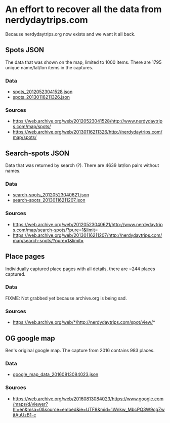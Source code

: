 An effort to recover all the data from nerdydaytrips.com
========================================================

Because nerdydaytrips.org now exists and we want it all back.

Spots JSON
----------
The data that was shown on the map, limited to 1000 items. There are 1795 unique name/lat/lon items in the captures.

### Data
* [spots_20120523041528.json](spots_20120523041528.json)
* [spots_20130116211326.json](spots_20130116211326.json)

### Sources
* https://web.archive.org/web/20120523041528/http://www.nerdydaytrips.com/map/spots/
* https://web.archive.org/web/20130116211326/http://nerdydaytrips.com/map/spots/

Search-spots JSON
-----------------
Data that was returned by search (?). There are 4639 lat/lon pairs without names.

### Data
* [search-spots_20120523040621.json](search-spots_20120523040621.json)
* [search-spots_20130116211207.json](search-spots_20130116211207.json)

### Sources
* https://web.archive.org/web/20120523040621/http://www.nerdydaytrips.com/map/search-spots/?pure=1&limit=
* https://web.archive.org/web/20130116211207/http://nerdydaytrips.com/map/search-spots/?pure=1&limit=

Place pages
-----------
Individually captured place pages with all details, there are ~244 places captured.

### Data
FIXME: Not grabbed yet because archive.org is being sad.

### Sources
* https://web.archive.org/web/*/http://nerdydaytrips.com/spot/view/*

OG google map
-------------
Ben's original google map. The capture from 2016 contains 983 places.

### Data
* [google_map_data_20160813084023.json](google_map_data_20160813084023.json)

### Sources
* https://web.archive.org/web/20160813084023/https://www.google.com/maps/d/viewer?hl=en&msa=0&source=embed&ie=UTF8&mid=1Wnkw_MbcPQ3W9cgZwjtAuUzB1-c
